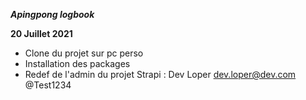 ***Apingpong logbook***

**20 Juillet 2021**
- Clone du projet sur pc perso
- Installation des packages
- Redef de l'admin du projet Strapi : Dev Loper dev.loper@dev.com @Test1234